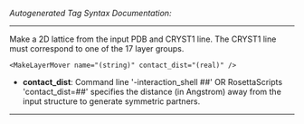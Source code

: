 _Autogenerated Tag Syntax Documentation:_

---
Make a 2D lattice from the input PDB and CRYST1 line. The CRYST1 line must correspond to one of the 17 layer groups.

```
<MakeLayerMover name="(string)" contact_dist="(real)" />
```

-   **contact_dist**: Command line '-interaction_shell ##' OR RosettaScripts 'contact_dist=##' specifies the distance (in Angstrom) away from the input structure to generate symmetric partners.

---
